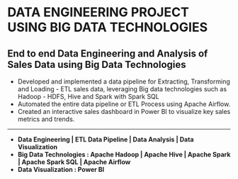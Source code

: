 # DATA ENGINEERING PROJECT USING BIG DATA TECHNOLOGIES

## End to end Data Engineering and Analysis of Sales Data using Big Data Technologies

* Developed and implemented a data pipeline for Extracting, Transforming and Loading - ETL sales data, leveraging Big data 
 technologies such as Hadoop - HDFS, Hive and Spark with Spark SQL
* Automated the entire data pipeline or ETL Process using Apache Airflow.
* Created an interactive sales dashboard in Power BI to visualize key sales metrics and trends.
---
* __Data Engineering  | ETL Data Pipeline  |  Data Analysis  |  Data Visualization__
* __Big Data Technologies : Apache Hadoop | Apache Hive | Apache Spark | Apache Spark SQL | Apache Airflow__
* __Data Visualization : Power BI__
